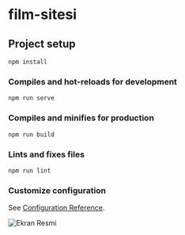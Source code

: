 # film-sitesi

## Project setup
```
npm install
```

### Compiles and hot-reloads for development
```
npm run serve
```

### Compiles and minifies for production
```
npm run build
```

### Lints and fixes files
```
npm run lint
```

### Customize configuration
See [Configuration Reference](https://cli.vuejs.org/config/).

![Ekran Resmi](https://github.com/user-attachments/assets/a636dad4-ab5c-4b17-8b5f-b37245bdd1d1)
